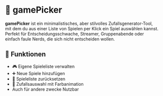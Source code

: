 # 🎲 gamePicker

**gamePicker** ist ein minimalistisches, aber stilvolles Zufallsgenerator-Tool, mit dem du aus einer Liste von Spielen per Klick ein Spiel auswählen kannst.  
Perfekt für Entscheidungsschwache, Streamer, Gruppenabende oder einfach faule Nerds, die sich nicht entscheiden wollen.

## 🧠 Funktionen

- 🎮 Eigene Spieleliste verwalten
- ➕ Neue Spiele hinzufügen
- 🔁 Spieleliste zurücksetzen
- 🎰 Zufallsauswahl mit Farbanimation
- Auch für andere zwecke Nutzbar
